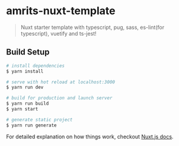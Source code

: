 # amrits-nuxt-template

> Nuxt starter template with typescript, pug, sass, es-lint(for typescript), vuetify and ts-jest!

## Build Setup

``` bash
# install dependencies
$ yarn install

# serve with hot reload at localhost:3000
$ yarn run dev

# build for production and launch server
$ yarn run build
$ yarn start

# generate static project
$ yarn run generate
```

For detailed explanation on how things work, checkout [Nuxt.js docs](https://nuxtjs.org).
